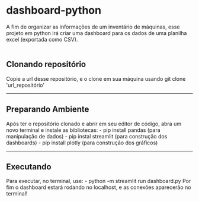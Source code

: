 # dashboard-python
A fim de organizar as informações de um inventário de máquinas, esse projeto em python irá criar uma dashboard para os dados de uma planilha excel (exportada como CSV).
<br><br>
<h2>Clonando repositório</h2>
Copie a url desse repositório, e o clone em sua máquina usando git clone 'url_repositório'

<hr>
<h2>Preparando Ambiente</h2>
Após ter o repositório clonado e abrir em seu editor de código, abra um novo terminal e instale as bibliotecas:
- pip install pandas (para manipulação de dados)
- pip instal streamlit (para construção dos dashboards)
- pip install plotly (para construção dos gráficos)

<hr>
<h2>Executando</h2>
Para executar, no terminal, use:
- python -m streamlit run dashboard.py
Por fim o dashboard estará rodando no localhost, e as conexões aparecerão no terminal!

